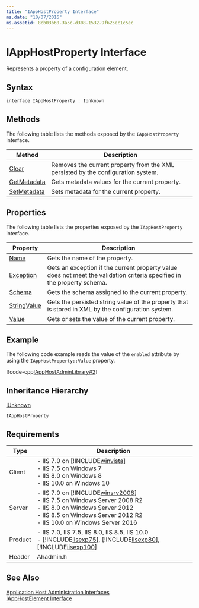 ```yaml
---
title: "IAppHostProperty Interface"
ms.date: "10/07/2016"
ms.assetid: 8cb03b60-3a5c-d308-1532-9f625ec1c5ec
---
```

# IAppHostProperty Interface
Represents a property of a configuration element.  
  
## Syntax  
  
```cpp  
interface IAppHostProperty : IUnknown  
```  
  
## Methods  
 The following table lists the methods exposed by the `IAppHostProperty` interface.  
  
|Method|Description|  
|------------|-----------------|  
|[Clear](../../web-development-reference/native-code-api-reference/iapphostproperty-clear-method.md)|Removes the current property from the XML persisted by the configuration system.|  
|[GetMetadata](../../web-development-reference/native-code-api-reference/iapphostproperty-getmetadata-method.md)|Gets metadata values for the current property.|  
|[SetMetadata](../../web-development-reference/native-code-api-reference/iapphostproperty-setmetadata-method.md)|Sets metadata for the current property.|  
  
## Properties  
 The following table lists the properties exposed by the `IAppHostProperty` interface.  
  
|Property|Description|  
|--------------|-----------------|  
|[Name](../../web-development-reference/native-code-api-reference/iapphostproperty-name-property.md)|Gets the name of the property.|  
|[Exception](../../web-development-reference/native-code-api-reference/iapphostproperty-exception-property.md)|Gets an exception if the current property value does not meet the validation criteria specified in the property schema.|  
|[Schema](../../web-development-reference/native-code-api-reference/iapphostproperty-schema-property.md)|Gets the schema assigned to the current property.|  
|[StringValue](../../web-development-reference/native-code-api-reference/iapphostproperty-stringvalue-property.md)|Gets the persisted string value of the property that is stored in XML by the configuration system.|  
|[Value](../../web-development-reference/native-code-api-reference/iapphostproperty-value-property.md)|Gets or sets the value of the current property.|  
  
## Example  
 The following code example reads the value of the `enabled` attribute by using the `IAppHostProperty::Value` property.  
  
 [!code-cpp[IAppHostAdminLibrary#2](../../../samples/snippets/cpp/VS_Snippets_IIS/IIS7/IAppHostAdminLibrary/cpp/IAppHostElementGetCollection.cpp#2)]  
  
## Inheritance Hierarchy  
 [IUnknown](https://go.microsoft.com/fwlink/?LinkId=55951)  
  
 `IAppHostProperty`  
  
## Requirements  
  
|Type|Description|  
|----------|-----------------|  
|Client|-   IIS 7.0 on [!INCLUDE[winvista](../../wmi-provider/includes/winvista-md.md)]<br />-   IIS 7.5 on Windows 7<br />-   IIS 8.0 on Windows 8<br />-   IIS 10.0 on Windows 10|  
|Server|-   IIS 7.0 on [!INCLUDE[winsrv2008](../../wmi-provider/includes/winsrv2008-md.md)]<br />-   IIS 7.5 on Windows Server 2008 R2<br />-   IIS 8.0 on Windows Server 2012<br />-   IIS 8.5 on Windows Server 2012 R2<br />-   IIS 10.0 on Windows Server 2016|  
|Product|-   IIS 7.0, IIS 7.5, IIS 8.0, IIS 8.5, IIS 10.0<br />-   [!INCLUDE[iisexp75](../../web-development-reference/native-code-api-reference/includes/iisexp75-md.md)], [!INCLUDE[iisexp80](../../web-development-reference/native-code-api-reference/includes/iisexp80-md.md)], [!INCLUDE[iisexp100](../../web-development-reference/native-code-api-reference/includes/iisexp100-md.md)]|  
|Header|Ahadmin.h|  
  
## See Also  
 [Application Host Administration Interfaces](../../web-development-reference/native-code-api-reference/application-host-administration-interfaces.md)   
 [IAppHostElement Interface](../../web-development-reference/native-code-api-reference/iapphostelement-interface.md)